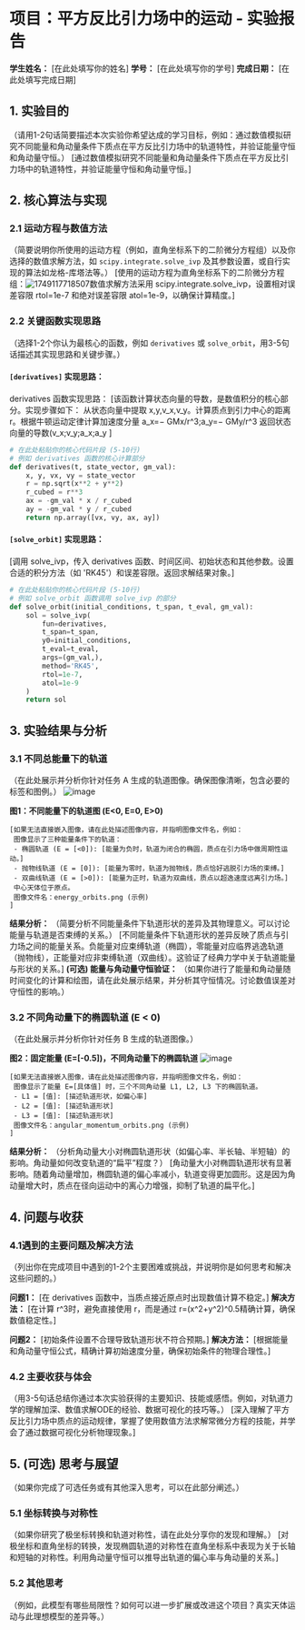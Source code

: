 # 项目：平方反比引力场中的运动 - 实验报告

**学生姓名：** [在此处填写你的姓名]
**学号：** [在此处填写你的学号]
**完成日期：** [在此处填写完成日期]

## 1. 实验目的

（请用1-2句话简要描述本次实验你希望达成的学习目标，例如：通过数值模拟研究不同能量和角动量条件下质点在平方反比引力场中的轨道特性，并验证能量守恒和角动量守恒。）
[通过数值模拟研究不同能量和角动量条件下质点在平方反比引力场中的轨道特性，并验证能量守恒和角动量守恒。]
## 2. 核心算法与实现

### 2.1 运动方程与数值方法
（简要说明你所使用的运动方程（例如，直角坐标系下的二阶微分方程组）以及你选择的数值求解方法，如 `scipy.integrate.solve_ivp` 及其参数设置，或自行实现的算法如龙格-库塔法等。）
[使用的运动方程为直角坐标系下的二阶微分方程组：![1749117718507](https://github.com/user-attachments/assets/2d6ed5cf-86f6-4e25-bbbb-e36c2e513cb3)数值求解方法采用 scipy.integrate.solve_ivp，设置相对误差容限 rtol=1e-7 和绝对误差容限 atol=1e-9，以确保计算精度。]
### 2.2 关键函数实现思路
（选择1-2个你认为最核心的函数，例如 `derivatives` 或 `solve_orbit`，用3-5句话描述其实现思路和关键步骤。）

#### `[derivatives]` 实现思路：
derivatives 函数实现思路：
[该函数计算状态向量的导数，是数值积分的核心部分。实现步骤如下：
从状态向量中提取 x,y,v_x,v_y。计算质点到引力中心的距离 r。根据牛顿运动定律计算加速度分量 a_x=− GMx/r^3;a_y=− GMy/r^3
返回状态向量的导数(v_x;v_y;a_x;a_y ]
```python
# 在此处粘贴你的核心代码片段 (5-10行)
# 例如 derivatives 函数的核心计算部分
def derivatives(t, state_vector, gm_val):
    x, y, vx, vy = state_vector
    r = np.sqrt(x**2 + y**2)
    r_cubed = r**3 
    ax = -gm_val * x / r_cubed
    ay = -gm_val * y / r_cubed
    return np.array([vx, vy, ax, ay])
```

#### `[solve_orbit]` 实现思路：
[调用 solve_ivp，传入 derivatives 函数、时间区间、初始状态和其他参数。设置合适的积分方法（如 'RK45'）和误差容限。返回求解结果对象。]

```python
# 在此处粘贴你的核心代码片段 (5-10行)
# 例如 solve_orbit 函数调用 solve_ivp 的部分
def solve_orbit(initial_conditions, t_span, t_eval, gm_val):
    sol = solve_ivp(
        fun=derivatives,
        t_span=t_span,
        y0=initial_conditions,
        t_eval=t_eval,
        args=(gm_val,),
        method='RK45',
        rtol=1e-7,
        atol=1e-9
    )
    return sol
```

## 3. 实验结果与分析

### 3.1 不同总能量下的轨道

（在此处展示并分析你针对任务 A 生成的轨道图像。确保图像清晰，包含必要的标签和图例。）
![image](https://github.com/user-attachments/assets/d0fe7b13-687f-4e87-918a-052ed75b2617)


**图1：不同能量下的轨道图 (E<0, E=0, E>0)**

```
[如果无法直接嵌入图像，请在此处描述图像内容，并指明图像文件名，例如：
 图像显示了三种能量条件下的轨道：
 - 椭圆轨道 (E = [<0]): [能量为负时，轨道为闭合的椭圆，质点在引力场中做周期性运动。]
 - 抛物线轨道 (E = [0]): [能量为零时，轨道为抛物线，质点恰好逃脱引力场的束缚。]
 - 双曲线轨道 (E = [>0]): [能量为正时，轨道为双曲线，质点以超逸速度远离引力场。]
 中心天体位于原点。
 图像文件名：energy_orbits.png (示例)
]
```

**结果分析：**
（简要分析不同能量条件下轨道形状的差异及其物理意义。可以讨论能量与轨道是否束缚的关系。）
[不同能量条件下轨道形状的差异反映了质点与引力场之间的能量关系。负能量对应束缚轨道（椭圆），零能量对应临界逃逸轨道（抛物线），正能量对应非束缚轨道（双曲线）。这验证了经典力学中关于轨道能量与形状的关系。]
**(可选) 能量与角动量守恒验证：**
（如果你进行了能量和角动量随时间变化的计算和绘图，请在此处展示结果，并分析其守恒情况。讨论数值误差对守恒性的影响。）

### 3.2 不同角动量下的椭圆轨道 (E < 0)

（在此处展示并分析你针对任务 B 生成的轨道图像。）

**图2：固定能量 (E=[-0.5])，不同角动量下的椭圆轨道**
![image](https://github.com/user-attachments/assets/fefda59e-c8c0-459a-a091-31b18b191c41)
```
[如果无法直接嵌入图像，请在此处描述图像内容，并指明图像文件名，例如：
 图像显示了能量 E=[具体值] 时，三个不同角动量 L1, L2, L3 下的椭圆轨道。
 - L1 = [值]: [描述轨道形状，如偏心率]
 - L2 = [值]: [描述轨道形状]
 - L3 = [值]: [描述轨道形状]
 图像文件名：angular_momentum_orbits.png (示例)
]
```

**结果分析：**
（分析角动量大小对椭圆轨道形状（如偏心率、半长轴、半短轴）的影响。角动量如何改变轨道的“扁平”程度？）
[角动量大小对椭圆轨道形状有显著影响。随着角动量增加，椭圆轨道的偏心率减小，轨道变得更加圆形。这是因为角动量增大时，质点在径向运动中的离心力增强，抑制了轨道的扁平化。]
## 4. 问题与收获

### 4.1遇到的主要问题及解决方法
（列出你在完成项目中遇到的1-2个主要困难或挑战，并说明你是如何思考和解决这些问题的。）

**问题1：** [在 derivatives 函数中，当质点接近原点时出现数值计算不稳定。]
**解决方法：** [在计算 r^3时，避免直接使用 r，而是通过 r=(x^2+y^2)^0.5精确计算，确保数值稳定性。]

**问题2：** [初始条件设置不合理导致轨道形状不符合预期。]
**解决方法：** [根据能量和角动量守恒公式，精确计算初始速度分量，确保初始条件的物理合理性。]

### 4.2 主要收获与体会
（用3-5句话总结你通过本次实验获得的主要知识、技能或感悟。例如，对轨道力学的理解加深、数值求解ODE的经验、数据可视化的技巧等。）
[深入理解了平方反比引力场中质点的运动规律，掌握了使用数值方法求解常微分方程的技能，并学会了通过数据可视化分析物理现象。]
## 5. (可选) 思考与展望

（如果你完成了可选任务或有其他深入思考，可以在此部分阐述。）

### 5.1 坐标转换与对称性
（如果你研究了极坐标转换和轨道对称性，请在此处分享你的发现和理解。）
[对极坐标和直角坐标的转换，发现椭圆轨道的对称性在直角坐标系中表现为关于长轴和短轴的对称性。利用角动量守恒可以推导出轨道的偏心率与角动量的关系。]
### 5.2 其他思考
（例如，此模型有哪些局限性？如何可以进一步扩展或改进这个项目？真实天体运动与此理想模型的差异等。）

